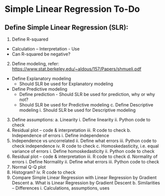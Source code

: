 # Simple Linear Regression To-Do

## Define Simple Linear Regression (SLR):
1.	Define R-squared
   * Calculation – Interpretation - Use
   * Can R-squared be negative?
2.	Define modeling, refer: https://www.stat.berkeley.edu/~aldous/157/Papers/shmueli.pdf
  *	Define Explanatory modeling
    * Should SLR be used for Explanatory modeling
  * Define Predictive modeling
     * Define prediction - Should SLR be used for prediction, why or why not?
     * Should SLR be used for Predictive modeling
c.	Define Descriptive modeling
i.	Should SLR be used for Descriptive modeling
3.	Define assumptions:
a.	Linearity
i.	Define linearity
ii.	Python code to check
1.	Residual plot – code & interpretation
iii.	R code to check
b.	Independence of errors
i.	Define independence
1.	Independence vs uncorrelated
ii.	Define what errors
iii.	Python code to check independence
iv.	R code to check
c.	Homoskedasticity, i.e. equal variance of errors
i.	Define homoskedasticity
ii.	Python code to check
1.	Residual plot – code & interpretation 
iii.	R code to check
d.	Normality of errors
i.	Define Normality
ii.	Define what errors
iii.	Python code to check
1.	Normal Q-Q plot
2.	Histogram?
iv.	R code to check
4.	Compare Simple Linear Regression with Linear Regression by Gradient Descent
a.	What is Linear Regression by Gradient Descent
b.	Similarities – Differences 
i.	Calculations, assumptions, uses
